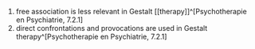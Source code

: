 1. free association is less relevant in Gestalt [[therapy]]^[Psychotherapie en Psychiatrie, 7.2.1]
2. direct confrontations and provocations are used in Gestalt therapy^[Psychotherapie en Psychiatrie, 7.2.1]
